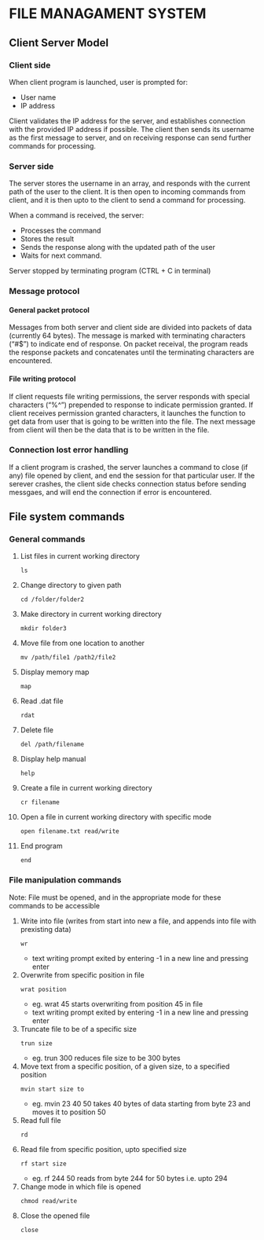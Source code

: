 # FILE MANAGAMENT SYSTEM

## Client Server Model

### Client side

When client program is launched, user is prompted for:
- User name 
- IP address

Client validates the IP address for the server, and establishes connection with the provided IP address if possible.
The client then sends its username as the first message to server, and on receiving response can send further commands for processing. 


### Server side

The server stores the username in an array, and responds with the current path of the user to the client. 
It is then open to incoming commands from client, and it is then upto to the client to send a command for processing.
 
When a command is received, the server:
- Processes the command
- Stores the result
- Sends the response along with the updated path of the user
- Waits for next command.
 
Server stopped by terminating program (CTRL + C in terminal)

### Message protocol

#### General packet protocol
Messages from both server and client side are divided into packets of data (currently 64 bytes).
The message is marked with terminating characters (“#$”) to indicate end of response.
On packet receival, the program reads the response packets and concatenates until the terminating characters are encountered.

#### File writing protocol
If client requests file writing permissions, the server responds with special characters (“%^”) prepended to response to indicate permission granted.
If client receives permission granted characters, it launches the function to get data from user that is going to be written into the file.
The next message from client will then be the data that is to be written in the file. 


### Connection lost error handling
If a client program is crashed, the server launches a command to close (if any) file opened by client, and end the session for that particular user.
If the serever crashes, the client side checks connection status before sending messgaes, and will end the connection if error is encountered.



## File system commands

### General commands
1. List files in current working directory
    ```
    ls
    ```
2. Change directory to given path
    ```
    cd /folder/folder2
    ```
3. Make directory in current working directory
    ``` 
    mkdir folder3
    ```
4. Move file from one location to another
    ```
    mv /path/file1 /path2/file2
    ```
5. Display memory map
    ```
    map
    ```
6. Read .dat file
    ```
    rdat
    ```
7. Delete file
    ```
    del /path/filename
    ```
8. Display help manual
    ```
    help
    ```
9. Create a file in current working directory
    ```
    cr filename
    ```
10. Open a file in current working directory with specific mode
     ```
     open filename.txt read/write
     ```
11. End program
     ```
     end
     ```
   
### File manipulation commands
Note: File must be opened, and in the appropriate mode for these commands to be accessible
1. Write into file (writes from start into new a file, and appends into file with prexisting data)
    ```
    wr
    ```
   - text writing prompt exited by entering -1 in a new line and pressing enter
2. Overwrite from specific position in file
    ```
    wrat position 
    ```
   - eg. wrat 45 starts overwriting from position 45 in file
   - text writing prompt exited by entering -1 in a new line and pressing enter
3. Truncate file to be of a specific size
    ```
    trun size 
    ```
   - eg. trun 300 reduces file size to be 300 bytes
4. Move text from a specific position, of a given size, to a specified position
    ```
    mvin start size to 
    ```
   - eg. mvin 23 40 50 takes 40 bytes of data starting from byte 23 and moves it to position 50
5. Read full file
    ```
    rd
    ```
6. Read file from specific position, upto specified size
    ```
    rf start size
    ```
   - eg. rf 244 50 reads from byte 244 for 50 bytes i.e. upto 294
7. Change mode in which file is opened
    ```
    chmod read/write
    ```
8. Close the opened file
    ```
    close
    ```
